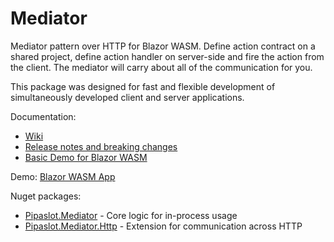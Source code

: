# Mediator
Mediator pattern over HTTP for Blazor WASM.
Define action contract on a shared project, define action handler on server-side and fire the action from the client. The mediator will carry about all of the communication for you.

This package was designed for fast and flexible development of simultaneously developed client and server applications.

Documentation:
 - [Wiki](https://github.com/pipaslot/Mediator/wiki)
 - [Release notes and breaking changes](https://github.com/pipaslot/Mediator/wiki/Release-notes-and-breaking-changes)
 - [Basic Demo for Blazor WASM](https://github.com/pipaslot/Mediator/wiki/2.-Basic-usage:-client-server-application-(Blazor-WASM))

Demo: [Blazor WASM App](https://pipaslot-mediator.azurewebsites.net)

Nuget packages:
 - [Pipaslot.Mediator](https://www.nuget.org/packages/Pipaslot.Mediator/) - Core logic for in-process usage
 - [Pipaslot.Mediator.Http](https://www.nuget.org/packages/Pipaslot.Mediator.Http/) - Extension for communication across HTTP